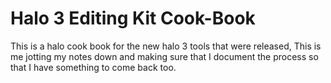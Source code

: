 # Halo 3 Editing Kit Cook-Book

This is a halo cook book for the new halo 3 tools that were released, This is me jotting my notes down and making sure that I document the process so that I have something to come back too.